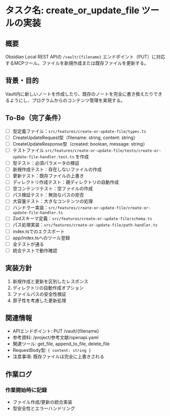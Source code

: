 # タスク名: create_or_update_file ツールの実装

## 概要
Obsidian Local REST APIの `/vault/{filename}` エンドポイント（PUT）に対応するMCPツール。ファイルを新規作成または既存ファイルを更新する。

## 背景・目的
Vault内に新しいノートを作成したり、既存のノートを完全に書き換えたりできるようにし、プログラムからのコンテンツ管理を実現する。

## To-Be（完了条件）
- [ ] 型定義ファイル：`src/features/create-or-update-file/types.ts`
- [ ] CreateUpdateRequest型（filename: string, content: string）
- [ ] CreateUpdateResponse型（created: boolean, message: string）
- [ ] テストファイル `src/features/create-or-update-file/tests/create-or-update-file-handler.test.ts` を作成
- [ ] 型テスト：必須パラメータの検証
- [ ] 新規作成テスト：存在しないファイルの作成
- [ ] 更新テスト：既存ファイルの上書き
- [ ] ディレクトリ作成テスト：親ディレクトリの自動作成
- [ ] 空コンテンツテスト：空ファイルの作成
- [ ] パス検証テスト：無効なパスの拒否
- [ ] 大容量テスト：大きなコンテンツの処理
- [ ] ハンドラー実装：`src/features/create-or-update-file/create-or-update-file-handler.ts`
- [ ] Zodスキーマ定義：`src/features/create-or-update-file/schema.ts`
- [ ] パス処理実装：`src/features/create-or-update-file/path-handler.ts`
- [ ] index.tsでのエクスポート
- [ ] app/index.tsへのツール登録
- [ ] 全テストが通る
- [ ] 統合テストで動作確認

## 実装方針
1. 新規作成と更新を区別したレスポンス
2. ディレクトリの自動作成オプション
3. ファイルパスの安全性検証
4. 原子性を考慮した更新処理

## 関連情報
- APIエンドポイント: PUT /vault/{filename}
- 参考資料: /project/参考文献/openapi.yaml
- 関連ツール: get_file, append_to_file, delete_file
- RequestBody型: `{ content: string }`
- 注意事項: 既存ファイルは完全に上書きされる

## 作業ログ
### 作業開始時に記録
- ファイル作成/更新の統合実装
- 型安全性とエラーハンドリング